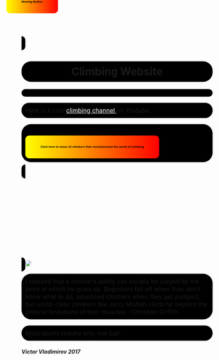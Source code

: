 <html>
<head>
    <meta charset="utf-8">
    <meta http-equiv="X-UA-Compatible" content="IE=edge">
    <meta name="viewport" content="width=device-width, initial-scale=1">
	<link rel="stylesheet" type="text/css" href="site_style.css">
	<script type="text/javascript" src="script.js"></script>
	<script type="text/javascript" src="jquery-3.2.1.js"></script>
<script type="text/javascript">
      alert("Welcome to my Website");
</script>



<ul>
  <li><a href="default.asp">Home</a></li>
  <li><a href="news.asp">News</a></li>
  <li><a href="contact.asp">Contact</a></li>
  <li><a href="about.asp">About</a></li>
</ul>



<style>
ul {
    display: inline;
    list-style-type: none;
    padding: 0;
    background-color: black;
}

li {
    margin: 5px 20px;
    padding 1px;
    display: i	nline;
}
</style>

</head>
<body> 	


<style> 
        img {
	   border-radius: 25px;
	}
</style>

<style> body { background: url("https://i2.wp.com/techbeasts.com/wp-content/uploads/2016/12/4435365-mountain-wallpapers.jpg") no-repeat bottom center;
  background-size: cover;
  background-attachment: fixed;
  height: 900px;
  position: relative;
  top: -55px;
  width: 100%; }
  </style>

<style> h1, p, ul, h3 {
    background-color: black;
    padding: 10px 10px;
    border-radius: 25px;
} 

a {
    color: white;
    background-color: transparent;
}
</style>

<h1 align="center">Climbing Website</h1>

<button id="moving_button">Moving Button</button>

<style>

#moving_button {
    position:absolute;
    top:10px;
    left:10px;
}

</style>

<script>

$(function(){
    $("#moving_button").on({
        mouseover:function(){
            $(this).css({
                left:(Math.random()*200)+"px",
                top:(Math.random()*200)+"px",
            });
        }
    });
});

</script>

<div class="youtube_link">
<p>Here is a cool <a text-align:center href="https://www.youtube.com/channel/UCIRIbjrEHserQZ6O1Jd9wrg">climbing channel </a> on Youtube.<br/></p>
</div>

<style>

p {
   font-size: medium;
}

.youtube_link {
       background-color: black;
       border-radius: 25px;
    }
</style>


<div class='b'>

<button>Click here to show 10 climbers that revolutionized the world of climbing</button>

</div>
	
<style> 
b {
   font-size: 70%;
   } 

b:hover {
   font-size: 75%;
}
</style>	
	
<script>

$('.a').on('click', function() {
    $(this).toggleClass('active')
    .text('Projects Viewed')
    .next().slideToggle(1000);
  });
  
</script>
	
	
	
<script>
		
var button = document.createElement("button");
button.innerHTML = "Click me!";

var body = document.getElementsByTagName("body")[0];
body.appendChild(button);

button.addEventListener ("click", function() {
  alert("You just took directions from a button..");
});
	

</script>
		
<style>

button {
  margin-top: 20px;
  line-height: 60px;
  font-weight: bold;
  font-size: 50%;
  padding: 0 40px;
  background: linear-gradient(-90deg, red, yellow);
  border-radius: 10px;
  border: 2px;
}
button:hover {
  font-size: 60%;
  border-bottom: 8px;
  background: linear-gradient(-90deg, yellow, red);
}

</style>

<script>



$(".first-nav li a").hover(
    function(event) {
        // The mouse has entered the element, can reference the element via 'this'
    },
    function (event) {
        // The mouse has left the element, can reference the element via 'this'
    }
 );



$(document).ready(function(){
    animateDiv();
    
});

function makeNewPosition(){
    
    // Get viewport dimensions (remove the dimension of the div)
    var h = $(window).height() - 50;
    var w = $(window).width() - 50;
    
    var nh = Math.floor(Math.random() * h);
    var nw = Math.floor(Math.random() * w);
    
    return [nh,nw];    
    
}

function animateDiv(){
    var newq = makeNewPosition();
    $('.a').animate({ top: newq[0], left: newq[1] }, function(){
      animateDiv();        
    });
    
};

</script>

<style>

div.a {
   position: relative;
}

</style>


		
<ul>
		<li><a href = "https://en.wikipedia.org/wiki/Chris_Sharma">Chris Sharma</a></li>
		<li><a href = "https://en.wikipedia.org/wiki/Ashima_Shiraishi">Ashima Shiraishi</a></li>
		<li><a href = "https://en.wikipedia.org/wiki/Adam_Ondra">Adam Ondra</a></li>
		<li><a href = "https://en.wikipedia.org/wiki/Steph_Davis">Steph Davis</a></li>
		<li><a href = "https://en.wikipedia.org/wiki/Catherine_Destivelle">Catherine Destivelle</a></li>
		<li><a href = "https://en.wikipedia.org/wiki/Dean_Potter">Dean Potter</a></li>
		<li><a href = "https://en.wikipedia.org/wiki/Alex_Honnold">Alex Honnold</a></li>
		<li><a href = "https://en.wikipedia.org/wiki/Lynn_Hill">Lynn Hill</a></li>
		<li><a href = "https://en.wikipedia.org/wiki/Tommy_Caldwell">Tommy Caldwell</a></li>
		<li><a href = "https://en.wikipedia.org/wiki/Beth_Rodden">Beth Rodden</a></li>
	</ul>
	        
		
		
<style> 
	ul {
	   visibility: visible;
	}
</style>

<img src = "https://d36tnp772eyphs.cloudfront.net/blogs/1/2014/08/Smith-Rock-940x595.jpg">

<p> I realized that a climber’s ability can usually be judged by the point at which he gives up. Beginners fall off when they don’t know what to do, advanced climbers when they get pumped, but world-class climbers like Jerry Moffatt climb far beyond the phisical limitations of their muscles. -Christian Griffith
</p>

<p> Most sports require only one ball. </p>

</body>
<footer> 
<h5>Victor Vladimirov 2017</h5>
</footer>
</html>
